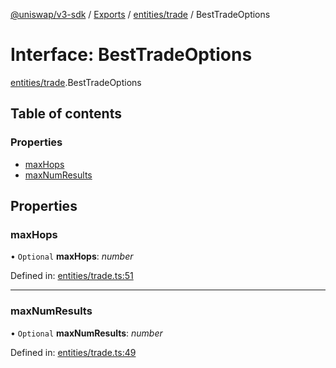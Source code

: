 [@uniswap/v3-sdk](../README.md) / [Exports](../modules.md) / [entities/trade](../modules/entities_trade.md) / BestTradeOptions

# Interface: BestTradeOptions

[entities/trade](../modules/entities_trade.md).BestTradeOptions

## Table of contents

### Properties

- [maxHops](entities_trade.besttradeoptions.md#maxhops)
- [maxNumResults](entities_trade.besttradeoptions.md#maxnumresults)

## Properties

### maxHops

• `Optional` **maxHops**: *number*

Defined in: [entities/trade.ts:51](https://github.com/Uniswap/uniswap-v3-sdk/blob/4a7e393/src/entities/trade.ts#L51)

___

### maxNumResults

• `Optional` **maxNumResults**: *number*

Defined in: [entities/trade.ts:49](https://github.com/Uniswap/uniswap-v3-sdk/blob/4a7e393/src/entities/trade.ts#L49)

